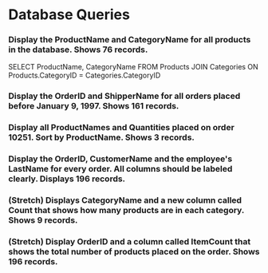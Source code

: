 # Database Queries

### Display the ProductName and CategoryName for all products in the database. Shows 76 records.

SELECT ProductName, CategoryName FROM Products
JOIN Categories ON Products.CategoryID = Categories.CategoryID

### Display the OrderID and ShipperName for all orders placed before January 9, 1997. Shows 161 records.



### Display all ProductNames and Quantities placed on order 10251. Sort by ProductName. Shows 3 records.

### Display the OrderID, CustomerName and the employee's LastName for every order. All columns should be labeled clearly. Displays 196 records.

### (Stretch)  Displays CategoryName and a new column called Count that shows how many products are in each category. Shows 9 records.

### (Stretch) Display OrderID and a  column called ItemCount that shows the total number of products placed on the order. Shows 196 records. 
